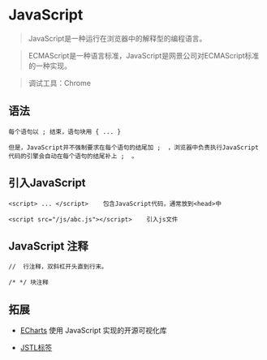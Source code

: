 # JavaScript

> JavaScript是一种运行在浏览器中的解释型的编程语言。

> ECMAScript是一种语言标准，JavaScript是网景公司对ECMAScript标准的一种实现。

> 调试工具：Chrome

## 语法

```text
每个语句以 ; 结束，语句块用 { ... }

但是，JavaScript并不强制要求在每个语句的结尾加 ;  ，浏览器中负责执行JavaScript代码的引擎会自动在每个语句的结尾补上 ;  。

```

## 引入JavaScript
```text
<script> ... </script>    包含JavaScript代码，通常放到<head>中

<script src="/js/abc.js"></script>    引入js文件

```

## JavaScript 注释
```text
//  行注释，双斜杠开头直到行末。

/* */ 块注释

```


## 拓展

- [ECharts](../echarts.md) 使用 JavaScript 实现的开源可视化库

- [JSTL标签](../jstl.md)
